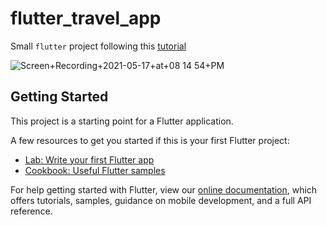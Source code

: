 # flutter_travel_app

Small `flutter` project following this [tutorial](https://www.youtube.com/watch?v=QM8xTUd-l2Y)

![Screen+Recording+2021-05-17+at+08 14 54+PM](https://user-images.githubusercontent.com/7169939/118537009-b363ed00-b74c-11eb-8940-842246a35b22.gif)

## Getting Started

This project is a starting point for a Flutter application.

A few resources to get you started if this is your first Flutter project:

- [Lab: Write your first Flutter app](https://flutter.dev/docs/get-started/codelab)
- [Cookbook: Useful Flutter samples](https://flutter.dev/docs/cookbook)

For help getting started with Flutter, view our
[online documentation](https://flutter.dev/docs), which offers tutorials,
samples, guidance on mobile development, and a full API reference.
